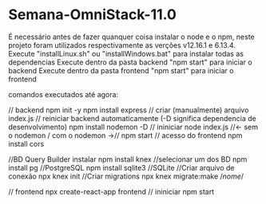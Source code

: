# Semana-OmniStack-11.0

É necessário antes de fazer quanquer coisa instalar o node e o npm, neste projeto foram utilizados respectivamente as verções v12.16.1 e 6.13.4.
Execute "installLinux.sh" ou "installWindows.bat" para instalar todas as dependencias
Execute dentro da pasta backend "npm start" para iniciar o backend
Execute dentro da pasta frontend "npm start" para iniciar o frontend

comandos executados até agora:

// backend
	npm init -y
	npm install express
	// criar (manualmente) arquivo index.js
	// reiniciar backend automaticamente (-D significa dependencia de desenvolvimento)
		npm install nodemon -D
	// ininiciar
		node index.js //<- sem o nodemon / com o nodemon ->// npm start
	// acesso do frontend
		npm install cors


//BD Query Builder instalar
	npm install knex
		//selecionar um dos BD
		npm install pg //PostgreSQL
		npm install sqlite3 //SQLite
	//Criar arquivo de conexão
		npx knex init
	//Criar migrations
		npx knex migrate:make /*nome*/


// frontend
	npx create-react-app frontend
	// ininiciar
	npm start
